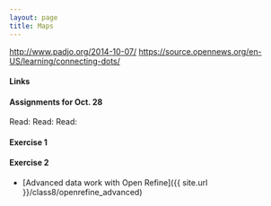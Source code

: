 ```yaml
---
layout: page
title: Maps
---
```

http://www.padjo.org/2014-10-07/
https://source.opennews.org/en-US/learning/connecting-dots/

#### Links

#### Assignments for Oct. 28

Read:
Read: 
Read: 

#### Exercise 1

#### Exercise 2

* [Advanced data work with Open Refine]({{ site.url }}/class8/openrefine_advanced)
